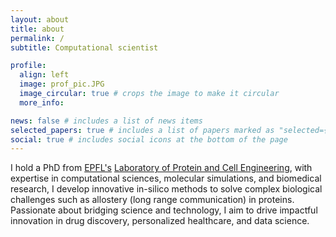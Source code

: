 ```yaml
---
layout: about
title: about
permalink: /
subtitle: Computational scientist

profile:
  align: left
  image: prof_pic.JPG
  image_circular: true # crops the image to make it circular
  more_info: 

news: false # includes a list of news items
selected_papers: true # includes a list of papers marked as "selected={true}"
social: true # includes social icons at the bottom of the page
---
```

I hold a PhD from <a href="https://www.epfl.ch/en/" target="_blank" rel="noopener">EPFL's</a> <a href="https://www.epfl.ch/labs/barth-lab/" target="_blank" rel="noopener">Laboratory of Protein and Cell Engineering</a>, with expertise in computational sciences, molecular simulations, and biomedical research, I develop innovative in-silico methods to solve complex biological challenges such as allostery (long range communication) in proteins. Passionate about bridging science and technology, I aim to drive impactful innovation in drug discovery, personalized healthcare, and data science.
